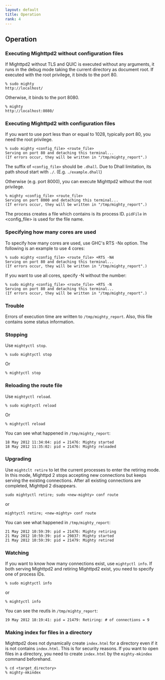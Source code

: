 ```yaml
---
layout: default
title: Operation
rank: 4
---
```


## Operation

### Executing Mighttpd2 without configuration files

If Mighttpd2 without TLS and QUIC is executed without any arguments, it runs in the debug mode
taking the current directory as document root. If executed with 
the root privilege, it binds to the port 80. 

```shell
% sudo mighty
http://localhost/
```

Otherwise, it binds to the port 8080.

```shell
% mighty
http://localhost:8080/
```

### Executing Mighttpd2 with configuration files

If you want to use port less than or equal to 1028, typically port 80, you need the root privilege.

```shell
% sudo mighty <config_file> <route_file>
Serving on port 80 and detaching this terminal...
(If errors occur, they will be written in "/tmp/mighty_report".)
```

The suffix of `<config_file>` should be `.dhall`. Due to Dhall limitation, its path shoud start with `./`. (E.g. `./example.dhall`)

Otherwise (e.g. port 8000), you can execute Mighttpd2 without the root privilege.

```shell
% mighty <config_file> <route_file>
Serving on port 8000 and detaching this terminal...
(If errors occur, they will be written in "/tmp/mighty_report".)
```

The process creates a file which contains is its process ID. `pidFile` in <config_file> is used for the file name.

### Specifying how many cores are used

To specify how many cores are used, use GHC's RTS -Nx option. The following
is an example to use 4 cores:

```shell
% sudo mighty <config_file> <route_file> +RTS -N4
Serving on port 80 and detaching this terminal...
(If errors occur, they will be written in "/tmp/mighty_report".)
```

If you want to use all cores, specify -N without the number:

```shell
% sudo mighty <config_file> <route_file> +RTS -N
Serving on port 80 and detaching this terminal...
(If errors occur, they will be written in "/tmp/mighty_report".)
```

### Trouble

Errors of execution time are written to `/tmp/mighty_report`. Also, this file contains some status information.

### Stopping

Use `mightyctl stop`.

```shell
% sudo mightyctl stop
```

Or

```shell
% mightyctl stop
```

### Reloading the route file

Use `mightyctl reload`.

```shell
% sudo mightyctl reload
```

Or

```shell
% mightyctl reload
```

You can see what happened in `/tmp/mighty_report`:

```shell
18 May 2012 11:34:04: pid = 21476: Mighty started
18 May 2012 11:35:02: pid = 21476: Mighty reloaded
```

### Upgrading

Use `mightclt retire` to let the current processes to enter the retiring mode.
In this mode, Mighttpd 2 stops accepting new connections but keeps serving the existing connections. After all existing connections are completed, Mighttpd 2 disappears.

```shell
sudo mightyctl retire; sudo <new-mighty> conf route
```

or

```shell
mightyctl retire; <new-mighty> conf route
```

You can see what happened in `/tmp/mighty_report`:

```shell
21 May 2012 10:59:39: pid = 21476: Mighty retiring
21 May 2012 10:59:39: pid = 29837: Mighty started
21 May 2012 10:59:39: pid = 21479: Mighty retired
```

### Watching

If you want to know how many connections exist, use `mightyctl info`. If both serving Mighttpd2 and retiring Mighttpd2 exist, you need to specify one of process IDs.

```shell
% sudo mightyctl info
```

or

```shell
% mightyctl info
```

You can see the reutls in `/tmp/mighty_report`:

```shell
19 May 2012 18:19:41: pid = 21479: Retiring: # of connections = 9
```

### Making index for files in a directory

Mighttpd2 does not dynamically create `index.html` for a directory even if it is not contains `index.html`. This is for security reasons. If you want to open files in a directory, you need to create `index.html` by the `mighty-mkindex` command beforehand.

```shell
% cd <target_directory>
% mighty-mkindex
```
